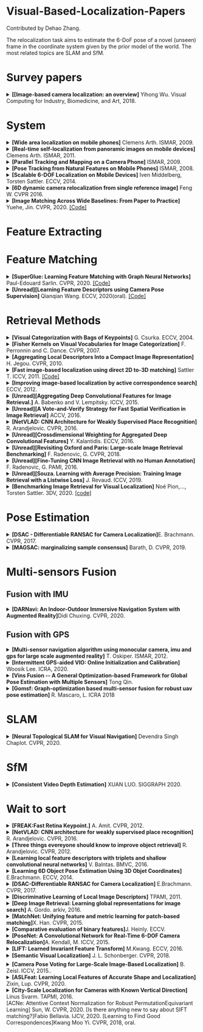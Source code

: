 # Visual-Based-Localization-Papers

Contributed by Dehao Zhang.

The relocalization task aims to estimate the 6-DoF pose of a novel (unseen) frame in the coordinate system given by the prior model of the world.  The most related topics are SLAM and SfM.



<h1 id="Surveys">Survey papers</h1>

<details>
<summary> <b>[[Image-based camera localization: an overview]</b> Yihong Wu. Visual Computing for Industry, Biomedicine, and Art, 2018. </summary>
</details>


<h1 id="system">System</h1>

<details>
<summary> <b>[Wide area localization on mobile phones]</b> Clemens Arth. ISMAR, 2009.</summary> 
The first step is reconstruction and save the result by PVS(potentially visible sets). Then feature matching and pose etismation... In a normal relocalization way.
</details>

<details>
<summary> <b>[Real-time self-localization from panoramic images on mobile devices]</b> Clemens Arth. ISMAR, 2011.  </summary>
This paper focused on the outdoor scene. The differences of the method and traditional methods are using image stiching to get panoramic images.
</details>
<details>
<summary> <b>[Parallel Tracking and Mapping on a Camera Phone]</b> ISMAR, 2009.</summary>
</details>

<details>
<summary> <b>[Pose Tracking from Natural Features on Mobile Phones]</b> ISMAR, 2008.</summary>
</details>

<details>
<summary> <b>[Scalable 6-DOF Localization on Mobile Devices]</b> Iven Middelberg, Torsten Sattler. ECCV, 2014. </summary>
This work combines the local tracking and global relocalization so they throwed the loop closuring in the tracking. The main contributions of this paper are the three align methods: alignment only once, alignment using the global keyframe positions and alignmnet Using the global 2D-3D matches.
</details>

<details>
<summary> <b>[6D dynamic camera relocalization from single reference image]</b> Feng W. CVPR 2016. </summary>
</details>

<details>
<summary> <b>[Image Matching Across Wide Baselines: From Paper to Practice]</b> Yuehe, Jin. CVPR, 2020. <a href="https://github.com/ubc-vision/image-matching-benchmark">[Code]</a> </summary>
This paper thought there were lots of fake "state of the art", so it gave a modular pipeline which incorporate dozens of methods for feature extraction, matching, and pose estimation. It's worth to read!!!
</details>


<h1 id="FeatureExtration">Feature Extracting</h1>

<h1 id="FeatureMatch">Feature Matching</h1>

<details>
<summary> <b>[SuperGlue: Learning Feature Matching with Graph Neural Networks]  </b> Paul-Edouard Sarlin. CVPR, 2020. <a href="https://github.com/magicleap/SuperGluePretrainedNetwork">[Code]</a></summary>
A deep learning method to instead middle-end of SLAM.
</details>

<details>
<summary> <b>[Unread][Learning Feature Descriptors using Camera Pose Supervision]  </b> Qianqian Wang. ECCV, 2020(oral). <a href="https://github.com/qianqianwang68/caps">[Code]</a></summary>
</details>


<h1 id="Retrieval">Retrieval Methods</h1>

<details>
<summary> <b>[Visual Categorization with Bags of Keypoints]</b> G. Csurka. ECCV, 2004. </summary>
Very famous framework: Bag of Words.
</details>

<details>
<summary> <b>[Fisher Kernels on Visual Vocabularies for Image Categorization]</b> F. Perronnin and C. Dance. CVPR, 2007. </summary>
Very famous framework: fisher vector.
</details>

<details>
<summary> <b>[Aggregating Local Descriptors Into a Compact Image Representation]</b> H. Jegou. CVPR, 2010. </summary>
Very famous framework: VLAD.
</details>

<details>
<summary> <b>[Fast image-based localization using direct 2D to-3D matching]</b> Sattler T. ICCV, 2011. <a href="https://www.graphics.rwth-aachen.de/software/image-localization/">[Code]</a></summary>
</details>

<details>
<summary> <b>[Improving image-based localization by active correspondence search]</b> ECCV, 2012. </summary>
A more efficient version of the "Fast image-based localization using direct 2D to 3D machting". With 2D to 3D match onece and then do 3D to 2D.
Beacause using 2D points for find 3D points is not efficient, but using 3D points to find 2D points is efficient for the less number of 2D points.
</details>

<details>
<summary> <b>[Unread][Aggregating Deep Convolutional Features for Image Retrieval.]</b> A. Babenko and V. Lempitsky. ICCV, 2015. </summary>
</details>

<details>
<summary> <b>[Unread][A Vote-and-Verify Strategy for Fast Spatial Verification in Image Retrieval]</b> ACCV, 2016. </summary>
</details>

<details>
<summary> <b>[NetVLAD: CNN Architecture for Weakly Supervised Place
Recognition]</b> R. Arandjelovic. CVPR, 2016. </summary>
By using GPS, this paper got the potential positives and definite negative training examples.
</details>

<details>
<summary> <b>[Unread][Crossdimensional Weighting for Aggregated Deep Convolutional
Features]</b> Y. Kalantidis. ECCV, 2016. </summary>
</details>

<details>
<summary> <b>[Unread][Revisiting Oxford and Paris: Large-scale Image Retrieval Benchmarking]</b> F. Radenovic, G. CVPR, 2018. </summary>
</details>

<details>
<summary> <b>[Unread][Fine-Tuning CNN Image Retrieval with no Human Annotation]</b> F. Radenovic, G. PAMI, 2016. </summary>
</details>

<details>
<summary> <b>[Unread][Souza. Learning with Average Precision: Training Image Retrieval with a Listwise Loss]</b> J. Revaud. ICCV, 2019. </summary>
</details>

<details>
<summary> <b>[Benchmarking Image Retrieval for Visual Localization]</b> Noé Pion,..., Torsten Sattler. 3DV, 2020. <a href="https://github.com/naver/kapture-localization">[code]</a> </summary>
A detailed survey for image retrieval but more focused on localization. And this paper gives a very useful codebase to evaluate different algorithm.
</details>

<h1 id="Pose">Pose Estimation</h1>
<details>
<summary> <b>[DSAC - Differentiable RANSAC for Camera Localization]</b>E. Brachmann. CVPR, 2017. </summary>
propose **Differentiable SAmple Consensus** and make RANSAC method available for camera localization in an **end-to-end-trained** deep learning pipeline
</details>

<details>
<summary> <b>[MAGSAC: marginalizing sample consensus]</b>  Barath, D. CVPR, 2019. </summary>
ad
</details>


<h1 id="Fusion">Multi-sensors Fusion</h1>
<h2 id="Fusion with IMU">Fusion with IMU</h2>
<details>
<summary> <b>[DARNavi: An Indoor-Outdoor Immersive Navigation System with Augmented Reality]</b>Didi Chuxing. CVPR, 2020. </summary>
Proposed a framwork which combined the **PDR**(Pedestrian Dead Reckoning), ARKit and visual localization. But the details about the fusion strategy were not introduced in the paper.
</details>

<h2 id="Fusion with GPS">Fusion with GPS</h2>
<details>
<summary> <b>[Multi-sensor navigation algorithm using monocular camera, imu and gps for large scale augmented reality]</b> T. Oskiper. ISMAR, 2012. </summary>
IMU and camera fusion is performed in a tightly coupled manner by an error-state extended Kalman filter (EKF). GPS is also fused by a optimization framework.
</details>

<details>
<summary> <b>[Intermittent GPS-aided VIO: Online Initialization and Calibration]</b> Woosik Lee. ICRA, 2020. </summary>
The constraint is MSCKF-based estimator to fuse inertial, camera and asynchronous GPS measurements and this paper tried to solve the time offset problem. The method is tightly-coupled so it is not very suitable for map-based relocalization.
</details>

<details>
<summary> <b>[Vins Fusion -- A General Optimization-based Framework for Global
Pose Estimation with Multiple Sensors]</b> Tong Qin. </summary>
Propose a general framework to fuse various global sensors with local estimations, which support multiple global sensors. Finally, use ceres to solve the graph optimization problems.
</details>

<details>
<summary> <b>[Gomsf: Graph-optimization based multi-sensor fusion for robust uav pose estimation]</b> R. Mascaro, L. ICRA 2018 </summary>
Propose an optimization-based framework to fuse local VIO (Visual
Inertial Odometry) with GPS measurements.
</details>




<h1 id="SLAM">SLAM</h1>
<details>
<summary> <b>[Neural Topological SLAM for Visual Navigation]</b> Devendra Singh Chaplot. CVPR, 2020. </summary>
The goal is giving a image in a house and then navigate the robot to find the right place.
</details>


<h1 id="SfM">SfM</h1>
<details>
<summary> <b>[Consistent Video Depth Estimation]</b> XUAN LUO. SIGGRAPH 2020. </summary>
Using colmap to do sparse reconstruction, using deep learning methods to do dense reconstrution.
</details>



<h1 id="Wait">Wait to sort</h1>

<details>
  <summary> <b>[FREAK:Fast Retina Keypoint.]</b> A. Amit. CVPR, 2012.</summary>
</details>

<details>
  <summary> <b>[NetVLAD: CNN architecture for weakly supervised place recognition]</b> R. Arandjelovic. CVPR, 2016. </summary>
</details>

<details>
  <summary> <b>[Three things evereyone should know to improve object retrieval]</b> R. Arandjelovic. CVPR, 2012. </summary>
</details>

<details>
  <summary> <b>[Learning local feature descriptors with triplets and shallow convolutional neural networks]</b> V. Balntas. BMVC, 2016. </summary>
</details>

<details>
  <summary> <b>[Learning 6D Object Pose Estimation Using 3D Objet Coordinates]</b> E.Brachmann. ECCV, 2014.</summary>
</details>

<details>
  <summary> <b>[DSAC-Differentiable RANSAC for Camera Localization]</b> E.Brachmann. CVPR, 2017. </summary>
</details>

<details>
  <summary> <b>[Discriminative Learning of Local Image Descriptors]</b> TPAMI, 2011.</summary>
</details>

<details>
  <summary> <b>[Deep Image Retrieval: Learning global representations for image search]</b> A. Gordo. arkiv, 2016. </summary>
</details>

<details>
  <summary> <b>[MatchNet: Unifying feature and metric learning for patch-based matching]</b>X. Han. CVPR, 2015. </summary>
</details>

<details>
  <summary> <b>[Comparative evaluation of binary features]</b>J. Heinly. ECCV. </summary>
</details>

<details>
  <summary> <b>[PoseNet: A Convolutional Network for Real-Time 6-DOF Camera Relocalization]</b>A. Kendall, M. ICCV, 2015. </summary>
</details>

<details>
  <summary> <b>[LIFT: Learned Invariant Feature Transform]</b> M.Kwang. ECCV, 2016. </summary>
</details>

<details>
  <summary> <b>[Semantic Visual Localization]</b> J. L. Schonberger. CVPR, 2018. </summary>
</details>

<details>
  <summary> <b>[Camera Pose Voting for Large-Scale Image-Based Localization]</b> B. Zeisl. ICCV, 2015.. </summary>
</details>

<details>
  <summary> <b>[ASLFeat: Learning Local Features of Accurate Shape and Localization]</b> Zixin, Lup. CVPR, 2020. </summary>
</details>

<details>
  <summary> <b>[City-Scale Localization for Cameras with Known Vertical Direction]</b> Linus Svarm. TAPMI, 2016. </summary>
</details>
[ACNe: Attentive Context Normalization for Robust PermutationEquivariant Learning] Sun, W. CVPR, 2020.
[Is there anything new to say about SIFT matching?]Fabio Bellavia. IJCV, 2020.
[Learning to Find Good Correspondences]Kwang Moo Yi. CVPR, 2018, oral.
